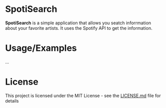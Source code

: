# SpotiSearch
**SpotiSearch** is a simple application that allows you seatch inforrmation about your favorite artists.
It uses the Spotify API to get the information.

# Usage/Examples
...

# License
This project is licensed under the MIT License - see the [LICENSE.md](LICENSE.md) file for details